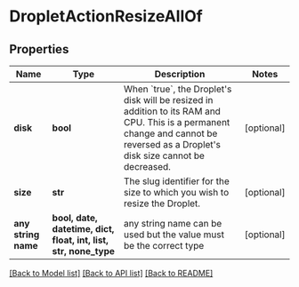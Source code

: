 # DropletActionResizeAllOf


## Properties
Name | Type | Description | Notes
------------ | ------------- | ------------- | -------------
**disk** | **bool** | When &#x60;true&#x60;, the Droplet&#39;s disk will be resized in addition to its RAM and CPU. This is a permanent change and cannot be reversed as a Droplet&#39;s disk size cannot be decreased. | [optional] 
**size** | **str** | The slug identifier for the size to which you wish to resize the Droplet. | [optional] 
**any string name** | **bool, date, datetime, dict, float, int, list, str, none_type** | any string name can be used but the value must be the correct type | [optional]

[[Back to Model list]](../README.md#documentation-for-models) [[Back to API list]](../README.md#documentation-for-api-endpoints) [[Back to README]](../README.md)


